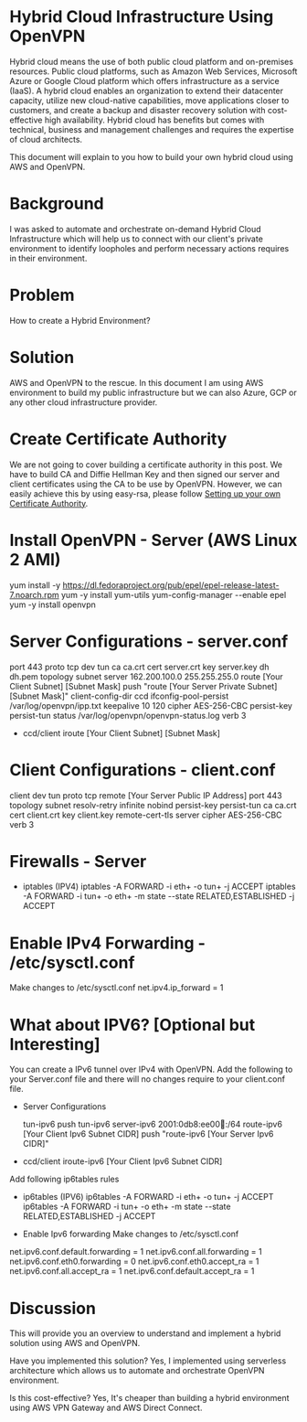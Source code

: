 Hybrid Cloud Infrastructure Using OpenVPN
=========================================
Hybrid cloud means the use of both public cloud platform and on-premises resources. Public cloud platforms, such as Amazon Web Services, Microsoft Azure or Google Cloud platform which offers infrastructure as a service (IaaS). A hybrid cloud enables an organization to extend their datacenter capacity, utilize new cloud-native capabilities, move applications closer to customers, and create a backup and disaster recovery solution with cost-effective high availability. Hybrid cloud has benefits but comes with technical, business and management challenges and requires the expertise of cloud architects.

This document will explain to you how to build your own hybrid cloud using AWS and OpenVPN.

Background
==========
I was asked to automate and orchestrate on-demand Hybrid Cloud Infrastructure which will help us to connect with our client's private environment to identify loopholes and perform necessary actions requires in their environment.

Problem
=======
How to create a Hybrid Environment?

Solution
========
AWS and OpenVPN to the rescue. In this document I am using AWS environment to build my public infrastructure but we can also Azure, GCP or any other cloud infrastructure provider.

Create Certificate Authority
============================
We are not going to cover building a certificate authority in this post. We have to build CA and Diffie Hellman Key and then signed our server and client certificates using the CA to be use by OpenVPN. However, we can easily achieve this by using easy-rsa, please follow [Setting up your own Certificate Authority](https://openvpn.net/community-resources/setting-up-your-own-certificate-authority-ca/).

Install OpenVPN -  Server (AWS Linux 2 AMI)
===========================================
yum install -y https://dl.fedoraproject.org/pub/epel/epel-release-latest-7.noarch.rpm
yum -y install yum-utils
yum-config-manager --enable epel
yum -y install openvpn
                                    
Server Configurations - server.conf
===================================
port 443
proto tcp
dev tun
ca ca.crt
cert server.crt
key server.key
dh dh.pem
topology subnet
server 162.200.100.0 255.255.255.0
route [Your Client Subnet] [Subnet Mask]
push "route [Your Server Private Subnet] [Subnet Mask]"
client-config-dir ccd
ifconfig-pool-persist /var/log/openvpn/ipp.txt
keepalive 10 120
cipher AES-256-CBC
persist-key
persist-tun
status /var/log/openvpn/openvpn-status.log
verb 3

- ccd/client
 	iroute [Your Client Subnet] [Subnet Mask]

Client Configurations - client.conf 
===================================
client
dev tun
proto tcp
remote [Your Server Public IP Address]
port 443
topology subnet
resolv-retry infinite
nobind
persist-key
persist-tun
ca ca.crt
cert client.crt
key client.key
remote-cert-tls server
cipher AES-256-CBC
verb 3

Firewalls - Server
==================
- iptables   (IPV4)
iptables -A FORWARD -i eth+ -o tun+ -j ACCEPT
iptables -A FORWARD -i tun+ -o eth+ -m state --state RELATED,ESTABLISHED -j ACCEPT

Enable IPv4 Forwarding - /etc/sysctl.conf
=========================================

Make changes to /etc/sysctl.conf
net.ipv4.ip_forward = 1
         
What about IPV6? [Optional but Interesting]
===========================================

You can create a IPv6 tunnel over IPv4 with OpenVPN. Add the following to your Server.conf file and there will no changes require to your client.conf file.

 -  Server Configurations

 	tun-ipv6
	push tun-ipv6
 	server-ipv6 2001:0db8:ee00:abcd::/64
 	route-ipv6 [Your Client Ipv6 Subnet CIDR]
 	push "route-ipv6 [Your Server Ipv6 CIDR]"

 - ccd/client
	iroute-ipv6 [Your Client Ipv6 Subnet CIDR]

Add following ip6tables rules

- ip6tables (IPV6)
	ip6tables -A FORWARD -i eth+ -o tun+ -j ACCEPT
	ip6tables -A FORWARD -i tun+ -o eth+ -m state --state RELATED,ESTABLISHED -j ACCEPT

- Enable Ipv6 forwarding
Make changes to /etc/sysctl.conf

net.ipv6.conf.default.forwarding = 1
net.ipv6.conf.all.forwarding = 1
net.ipv6.conf.eth0.forwarding = 0
net.ipv6.conf.eth0.accept_ra = 1
net.ipv6.conf.all.accept_ra = 1
net.ipv6.conf.default.accept_ra = 1

Discussion
==========
This will provide you an overview to understand and implement a hybrid solution using AWS and OpenVPN.

Have you implemented this solution?
Yes, I implemented using serverless architecture which allows us to automate and orchestrate OpenVPN environment.

Is this cost-effective?
Yes, It's cheaper than building a hybrid environment using AWS VPN Gateway and AWS Direct Connect.
